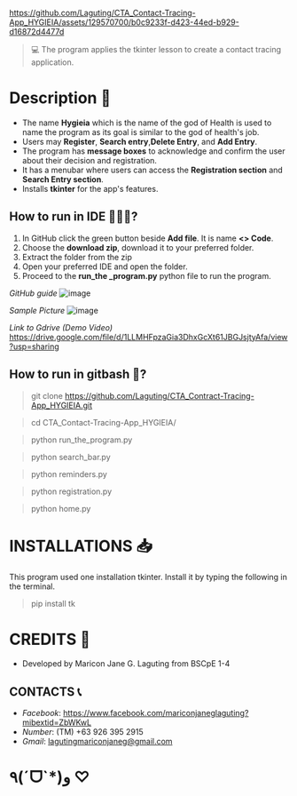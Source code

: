https://github.com/Laguting/CTA_Contact-Tracing-App_HYGIEIA/assets/129570700/b0c9233f-d423-44ed-b929-d16872d4477d
> 💻 The program applies the tkinter lesson to create a contact tracing application.

# Description 📝
- The name **Hygieia** which is the name of the god of Health is used to name the program as its goal is similar to the god of health's job.
- Users may **Register**, **Search entry**,**Delete Entry**, and **Add Entry**.
- The program has **message boxes** to acknowledge and confirm the user about their decision and registration.
- It has a menubar where users can access the **Registration section** and **Search Entry section**.
- Installs **tkinter** for the app's features.

## How to run in IDE 👩🏻‍💻?
1. In GitHub click the green button beside **Add file**. It is name **<> Code**.
2. Choose the **download zip**, download it to your preferred folder.
3. Extract the folder from the zip
4. Open your preferred IDE and open the folder.
5. Proceed to the **run_the _program.py** python file to run the program.

*GitHub guide*
![image](https://github.com/Laguting/CTA_Contact-Tracing-App_HYGIEIA/assets/129570700/85f17265-12ef-4f33-b239-01ca3d4cb84a)

*Sample Picture*
![image](https://github.com/Laguting/CTA_Contact-Tracing-App_HYGIEIA/assets/129570700/3eb8dc28-a098-4965-8329-3ece07ade1cc)

*Link to Gdrive (Demo Video)*
https://drive.google.com/file/d/1LLMHFpzaGia3DhxGcXt61JBGJsjtyAfa/view?usp=sharing

## How to run in gitbash 🚀?
> git clone https://github.com/Laguting/CTA_Contract-Tracing-App_HYGIEIA.git

> cd CTA_Contact-Tracing-App_HYGIEIA/

> python run_the_program.py

> python search_bar.py

> python reminders.py

> python registration.py

> python home.py

# INSTALLATIONS 📥
This program used one installation tkinter. Install it by typing the following in the terminal.
> pip install tk

# CREDITS 👩
- Developed by Maricon Jane G. Laguting from BSCpE 1-4
  
## CONTACTS 📞
- *Facebook*: https://www.facebook.com/mariconjaneglaguting?mibextid=ZbWKwL
- *Number*: (TM) +63 926 395 2915
- *Gmail*: lagutingmariconjaneg@gmail.com

# ٩(ˊᗜˋ*)و ♡
